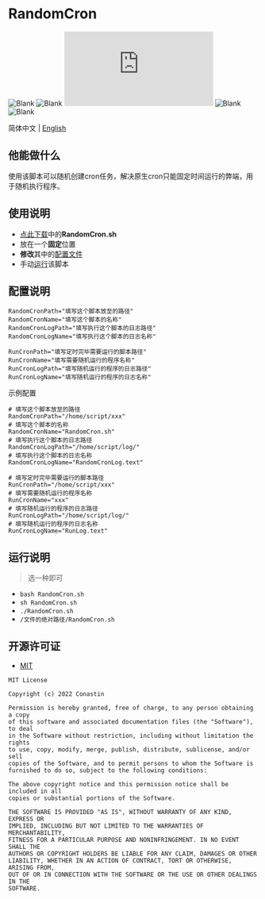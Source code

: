 # RandomCron

![Blank](https://img.shields.io/github/v/release/Conastin/RandomCron?style=plastic)
![Blank](https://img.shields.io/github/license/Conastin/RandomCron?style=plastic)
![Blank](https://img.shields.io/github/size/Conastin/RandomCron/RandomCron.sh?style=plastic)
![Blank](https://img.shields.io/github/release-date/Conastin/RandomCron?style=plastic)
![Blank](https://img.shields.io/github/downloads/Conastin/RandomCron/total?style=plastic)

简体中文 | [English](https://github.com/Conastin/RandomCron/blob/main/README_en_US.md)

## 他能做什么

使用该脚本可以随机创建cron任务，解决原生cron只能固定时间运行的弊端，用于随机执行程序。

## 使用说明

- [点此下载](https://github.com/Conastin/RandomCron/releases)中的**RandomCron.sh**
- 放在一个**固定**位置
- **修改**其中的[配置文件](#配置说明)
- 手动[运行](#运行说明)该脚本

## 配置说明

```shell
RandomCronPath="填写这个脚本放至的路径"
RandomCronName="填写这个脚本的名称"
RandomCronLogPath="填写执行这个脚本的日志路径"
RandomCronLogName="填写执行这个脚本的日志名称"

RunCronPath="填写定时完毕需要运行的脚本路径"
RunCronName="填写需要随机运行的程序名称"
RunCronLogPath="填写随机运行的程序的日志路径"
RunCronLogName="填写随机运行的程序的日志名称"
```
示例配置
```shell
# 填写这个脚本放至的路径
RandomCronPath="/home/script/xxx"
# 填写这个脚本的名称
RandomCronName="RandomCron.sh"
# 填写执行这个脚本的日志路径
RandomCronLogPath="/home/script/log/"
# 填写执行这个脚本的日志名称
RandomCronLogName="RandomCronLog.text"

# 填写定时完毕需要运行的脚本路径
RunCronPath="/home/script/xxx"
# 填写需要随机运行的程序名称
RunCronName="xxx"
# 填写随机运行的程序的日志路径
RunCronLogPath="/home/script/log/"
# 填写随机运行的程序的日志名称
RunCronLogName="RunLog.text"
```

## 运行说明
> 选一种即可
- `bash RandomCron.sh`
- `sh RandomCron.sh`
- `./RandomCron.sh`
- `/文件的绝对路径/RandomCron.sh`

## 开源许可证

- [MIT](https://choosealicense.com/licenses/mit)

```
MIT License

Copyright (c) 2022 Conastin

Permission is hereby granted, free of charge, to any person obtaining a copy
of this software and associated documentation files (the "Software"), to deal
in the Software without restriction, including without limitation the rights
to use, copy, modify, merge, publish, distribute, sublicense, and/or sell
copies of the Software, and to permit persons to whom the Software is
furnished to do so, subject to the following conditions:

The above copyright notice and this permission notice shall be included in all
copies or substantial portions of the Software.

THE SOFTWARE IS PROVIDED "AS IS", WITHOUT WARRANTY OF ANY KIND, EXPRESS OR
IMPLIED, INCLUDING BUT NOT LIMITED TO THE WARRANTIES OF MERCHANTABILITY,
FITNESS FOR A PARTICULAR PURPOSE AND NONINFRINGEMENT. IN NO EVENT SHALL THE
AUTHORS OR COPYRIGHT HOLDERS BE LIABLE FOR ANY CLAIM, DAMAGES OR OTHER
LIABILITY, WHETHER IN AN ACTION OF CONTRACT, TORT OR OTHERWISE, ARISING FROM,
OUT OF OR IN CONNECTION WITH THE SOFTWARE OR THE USE OR OTHER DEALINGS IN THE
SOFTWARE.
```
